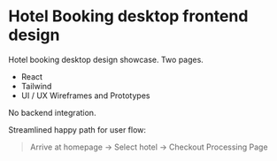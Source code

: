 # Hotel Booking desktop frontend design

Hotel booking desktop design showcase. Two pages.
- React 
- Tailwind 
- UI / UX Wireframes and Prototypes

No backend integration.

Streamlined happy path for user flow: 
> Arrive at homepage -> Select hotel -> Checkout Processing Page